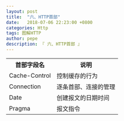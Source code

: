 ```yaml
---
layout: post
title:  "六、HTTP首部"
date:   2018-07-06 22:23:00 +0800
categories: Http
tags: 图解HTTP
author: pepe
description: 『 六、HTTP首部 』
---
```


<table>
    <tr>
        <th>首部字段名</th><th>说明</th>
    </tr>
    <tr>
        <td>Cache-Control</td><td>控制缓存的行为</td>
    </tr>
    <tr>
        <td>Connection</td><td>逐条首部、连接的管理</td>
    </tr>
     <tr>
        <td>Date</td><td>创建报文的日期时间</td>
    </tr>
     <tr>
        <td>Pragma</td><td>报文指令</td>
    </tr>
</table>


























































